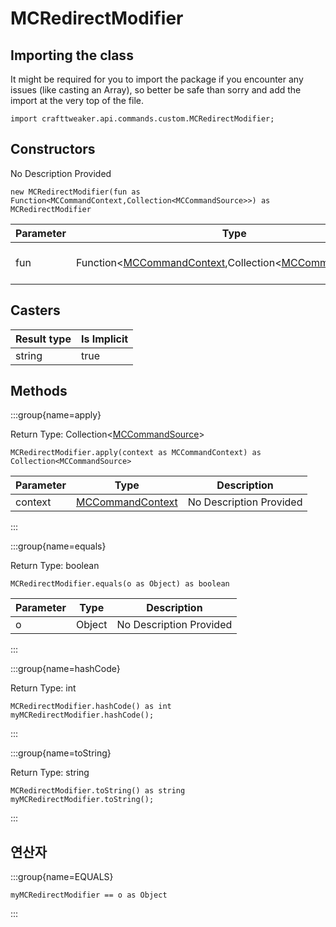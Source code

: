 # MCRedirectModifier

## Importing the class

It might be required for you to import the package if you encounter any issues (like casting an Array), so better be safe than sorry and add the import at the very top of the file.
```zenscript
import crafttweaker.api.commands.custom.MCRedirectModifier;
```


## Constructors

No Description Provided
```zenscript
new MCRedirectModifier(fun as Function<MCCommandContext,Collection<MCCommandSource>>) as MCRedirectModifier
```

| Parameter | Type                                                                                                                                                                                        | Description             |
| --------- | ------------------------------------------------------------------------------------------------------------------------------------------------------------------------------------------- | ----------------------- |
| fun       | Function&lt;[MCCommandContext](/vanilla/api/commands/custom/MCCommandContext),Collection&lt;[MCCommandSource](/vanilla/api/commands/custom/MCCommandSource)&gt;&gt; | No Description Provided |



## Casters

| Result type | Is Implicit |
| ----------- | ----------- |
| string      | true        |

## Methods

:::group{name=apply}

Return Type: Collection&lt;[MCCommandSource](/vanilla/api/commands/custom/MCCommandSource)&gt;

```zenscript
MCRedirectModifier.apply(context as MCCommandContext) as Collection<MCCommandSource>
```

| Parameter | Type                                                              | Description             |
| --------- | ----------------------------------------------------------------- | ----------------------- |
| context   | [MCCommandContext](/vanilla/api/commands/custom/MCCommandContext) | No Description Provided |


:::

:::group{name=equals}

Return Type: boolean

```zenscript
MCRedirectModifier.equals(o as Object) as boolean
```

| Parameter | Type   | Description             |
| --------- | ------ | ----------------------- |
| o         | Object | No Description Provided |


:::

:::group{name=hashCode}

Return Type: int

```zenscript
MCRedirectModifier.hashCode() as int
myMCRedirectModifier.hashCode();
```

:::

:::group{name=toString}

Return Type: string

```zenscript
MCRedirectModifier.toString() as string
myMCRedirectModifier.toString();
```

:::


## 연산자

:::group{name=EQUALS}

```zenscript
myMCRedirectModifier == o as Object
```

:::


